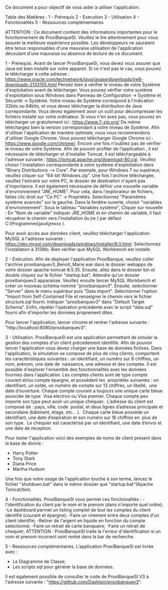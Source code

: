 Ce document a pour objectif de vous aider à utiliser l'application.

Table des Matières : 1 - Prérequis 2 - Execution 3 - Utilisation 4 - Fonctionalités 5 - Ressources complémentaires

ATTENTION : Ce document contient des informations importantes pour le fonctionnement de ProxiBanqueSI. Veuillez le lire attentivement pour vous assurer la meilleure expérience possible. Les développeurs ne sauraient être tenus responsables d'une mauvaise utilisation de l'application découlant d'une mauvaise ou absence de lecture de ce document.



1 - Prérequis. Avant de lancer ProxiBanqueSi, vous devez vous assurer que Java est bien installé sur votre appareil. Si ce n'est pas le cas, vous pouvez le télécharger à cette adresse : https://www.oracle.com/technetwork/java/javase/downloads/jre8-downloads-2133155.html Pensez bien à vérifier le niveau de votre Système d'exploitation avant de télécharger. Vous pouvez vérifier votre système d'exploitation sous Windows dans Panneau de Configuration -> Système et Sécurité -> Système. Votre niveau de Système correspond à l'indication 32bits ou 64bits, et vous devez télécharger la distribution de Java correpondante. Vous devez également avoir un outil pour décompresser les fichiers installé sur votre ordinateur. Si vous n'en avez pas, vous pouvez en télécharger un gratuitement ici : https://www.7-zip.org/ De même téléchargez bien la version correspondant à votre niveau de Système. Afin d'utiliser l'application de manière optimale, nous vous recommendons d'utiliser Google Chrome. Vous pouvez télécharger Google Chrome ici : https://www.google.com/chrome/. Encore une fois n'oubliez pas de vérifier le niveau de votre Système.
Afin de pouvoir profiter de l'application , il est nécessaire de télécharger et d'installer Tomcat. Il est téléchargeable à l'adresse suivante : https://tomcat.apache.org/download-80.cgi. Veuillez choisir l'installation correspondante à votre système d'exploitation dans "Binary Distributions --> Core". Par exemple, pour Windows 7 ou supérieur, veuillez cliquer sur "64-bit Windows.zip". Une fois l'archive téléchargée, veuillez l'extraire sur votre PC, le dossier de destination n'ayant pas d'importance. Il est également nécessaire de définir une nouvelle variable d'environnement "JRE_HOME". Pour cela, dans l'explorateur de fichiers, faites clic droit sur "Ce PC" -> Propriétés. Selectionnez "Paramètres système avancés" sur la gauche. Dans la fenêtre ouverte, choisir "variables d'environnement". Sous le tableau "Variables système", Cliquer sur nouvelle : En "Nom de variable" indiquer JRE_HOME et en chemin de variable, il faut récupérer le chemin vers l'installation du jre ( par défaut C:\Programmes\java\jrexxx ).

Pour avoir accès aux données client, veuillez télécharger l'application MySQL à l'adresse suivante : https://dev.mysql.com/downloads/windows/installer/8.0.html. Selectionnez l'installation à 313Mo. Bien vérifier que MySQL Workbench est installé.




2 - Exécution. Afin de deployer l'application ProxiBanque, veuillez coller l'archive proxibanquev3_Benoit_Marie.war dans le dossier webapps de votre dossier apache-tomcat-8.5.35. Ensuite, allez dans le dossier bin et double cliquez sur le fichier "startup.bat". Attendre qu'un dossier proxibanquev3 apparaisse.
Veuillez ensuite lancer MySQL Workbench et créer un nouveau schéma nommé "proxibanquev3". Ensuite, selectionner "Server" dans le menu supérieur puis "Data import". Selectionner l'option "Import from Self-Contained File et renseigner le chemin vers le fichier structure.sql fourni. Indiquer "proxibanquev3" dans "Default Target Schema". Enfin, répéter l'opération précédente avec le script "data.sql" fourni afin d'importer les données proprement dites.

Pour lancer l'application, lancer chrome et rentrer l'adresse suivante : "http://localhost:8080/proxibanquev3".




3 - Utilisation. ProxiBanqueSI est une application permettant de simuler la gestion des comptes d'un client précedement identifié. Afin de pouvoir lancer l'application vous devez charger une base de données fictives.
Dans l'application, la simulation se compose de plus de cinq clients, comportent les caractéristiques suivantes : un identifiant, un numéro sur 8 chiffres, un nom, prénom, une date de  naissance, une adresse et des comptes. Il est possible d'explorer l'ensemble des fonctionnalités avec les données fournies dans l'application.
Les comptes clients sont de type compte courant et/ou compte épargne, et possèdent les  propriétés suivantes : un identifiant, un solde, un numéro de compte sur 13 chiffres, un libellé,  une date d’ouverture. Chaque compte courant a toujours une unique carte bleue associée de type  Visa electron ou Visa premier. Chaque compte peu importe son type peut avoir un unique chéquier.  
L’adresse du client est composé de : pays, ville, code  postal, et deux lignes d’adresse principale et secondaire (bâtiment, étage, etc... ).  
Chaque carte bleue possède un identifiant, une date d’expiration et son numéro sur 16 chiffres en  plus de son type.  
Le chéquier est caractérisé par un identifiant, une date d’envoi et une date de réception.

Pour tester l'application voici des exemples de noms de client present dans la base de donné :
- Harry Potter
- Tony Stark
- Diana Price
- Martha Hudson

Une fois que votre usage de l'application touche à son terme, lancez le fichier "shutdown.bat" dans le même dossier que "startup.bat"(Apache Tomcat/bin).




4 - Fonctionalités. ProxiBanqueSI vous permet ces fonctionalités : -l'identification du client par le nom et le prenom (dans n'importe quel ordre); -Le dashboard permet un listing complet de tout les comptes du client identifié (courant et épargne); -Faire un virement entre deux comptes d'un client identifié; -Retirer de l'argent en liquide en fonction du compte selectionné; -Faire un retrait de carte banquaire; -Faire un retrait de chequier;
ATTENTION : ProxiBanqueSI traite la l'erreur d'identification si un nom et prenom incorrect sont rentré dans la bar de recherche.




5 - Ressources complémentaires. L'application ProxiBanqueSI est livrée avec :
- Le Diagramme de Classe;
- Les scripts sql pour générer la base de données.

Il est également possible de consulter le code de ProxiBanqueSI V3 à l'adresse suivante : "https://github.com/Dashism/proxibanquev3".